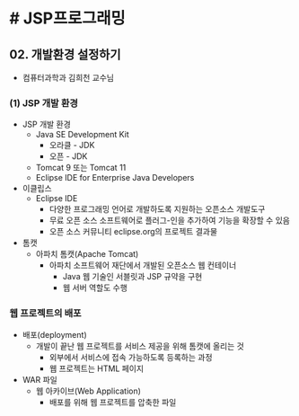 # # JSP프로그래밍

## 02. 개발환경 설정하기

- 컴퓨터과학과 김희천 교수님

### (1) JSP 개발 환경

- JSP 개발 환경
    - Java SE Development Kit
        - 오라클 - JDK
        - 오픈 - JDK
    - Tomcat 9 또는 Tomcat 11
    - Eclipse IDE for Enterprise Java Developers
- 이클립스
    - Eclipse IDE
        - 다양한 프로그래밍 언어로 개발하도록 지원하는 오픈소스 개발도구
        - 무료 오픈 소스 소프트웨어로 플러그-인을 추가하여 기능을 확장할 수 있음
        - 오픈 소스 커뮤니티 eclipse.org의 프로젝트 결과물
- 톰캣
    - 아파치 톰캣(Apache Tomcat)
        - 아파치 소프트웨어 재단에서 개발된 오픈소스 웹 컨테이너
            - Java 웹 기술인 서블릿과 JSP 규약을 구현
            - 웹 서버 역할도 수행

### 웹 프로젝트의 배포

- 배포(deployment)
    - 개발이 끝난 웹 프로젝트를 서비스 제공을 위해 톰캣에 올리는 것
        - 외부에서 서비스에 접속 가능하도록 등록하는 과정
        - 웹 프로젝트는 HTML 페이지
- WAR 파일
    - 웹 아카이브(Web Application)
        - 배포를 위해 웹 프로젝트를 압축한 파일
